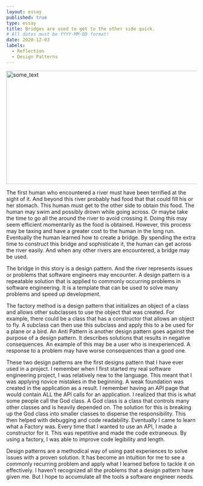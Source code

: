 ```yaml
---
layout: essay
published: true
type: essay
title: Bridges are used to get to the other side quick.
# All dates must be YYYY-MM-DD format!
date: 2020-12-03
labels:
  - Reflection
  - Design Patterns
---
```


<img class="ui medium right floated rounded image" src="https://img.pngio.com/bridge-png-images-free-download-png-bridge-960_373.png" width="600" height="300" alt="some_text">

The first human who encountered a river must have been terrified at the sight of it. And beyond this river probably had food that that could fill his or her stomach. This human must get to the other side to obtain this food. The human may swim and possibly drown while going across. Or maybe take the time to go all the around the river to avoid crossing it. Doing this may seem efficient momentarily as the food is obtained. However, this process may be taxing and have a greater cost to the human in the long run. Eventually the human learned how to create a bridge. By spending the extra time to construct this bridge and sophisticate it, the human can get across the river easily. And when any other rivers are encountered, a bridge may be used.
<br>

 The bridge in this story is a design pattern. And the river represents issues or problems that software engineers may encounter. A design pattern is a repeatable solution that is applied to commonly occurring problems in software engineering. It is a template that can be used to solve many problems and speed up development.
<br>

The factory method is a design pattern that initializes an object of a class and allows other subclasses to use the object that was created. For example, there could be a class that has a constructor that allows an object to fly. A subclass can then use this subclass and apply this to a be used for a plane or a bird. An Anti Pattern is another design pattern goes against the purpose of a design pattern. It describes solutions that results in negative consequences. An example of this may be a user who is inexperienced. A response to a problem may have worse consequences than a good one.
<br>

These two design patterns are the first designs pattern that I have ever used in a project. I remember when I first started my real software engineering project, I was relatively new to the language. This meant that I was applying novice mistakes in the beginning. A weak foundation was created in the application as a result. I remember having an API page that would contain ALL the API calls for an application. I realized that this is what some people call the God class. A God class is a class that controls many other classes and is heavily depended on. The solution for this is breaking up the God class into smaller classes to disperse the responsibility. This then helped with debugging and code readability. Eventually I came to learn what a Factory was. Every time that I wanted to use an API, I made a constructor for it. This was repetitive and made the code extraneous. By using a factory, I was able to improve code legibility and length.
<br>

Design patterns are a methodical way of using past experiences to solve issues with a proven solution. It has become an intuition for me to see a commonly recurring problem and apply what I learned before to tackle it on effectively. I haven’t recognized all the problems that a design pattern have given me. But I hope to accumulate all the tools a software engineer needs. 
<br>




